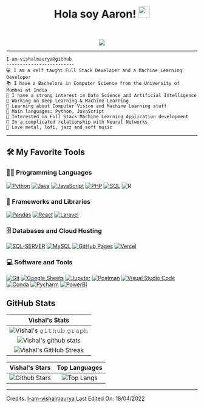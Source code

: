 <h1 align="center">
Hola soy Aaron!
 <!--<img src="https://komarev.com/ghpvc/?username=I-am-vishalmaurya&label=Profile%20Views&color=0e75b6&style=flat" align='right' alt="vishalmaurya" />-->
  <img alt='no se ve'src="https://media.giphy.com/media/hvRJCLFzcasrR4ia7z/giphy.gif" width="30"></h1>
<br/>

<!-- Typing SVG by DenverCoder1 - https://github.com/DenverCoder1/readme-typing-svg -->
<p align="center">
  <a href="https://github.com/DenverCoder1/readme-typing-svg"><img src="https://readme-typing-svg.herokuapp.com?lines=Estudiante+Data+Analyst;Estudiante+Developer&center=true&width=380&height=45"></a>
</p>


<hr>

```
I-am-vishalmaurya@github
-------------------------
💻 I am a self taught Full Stack Developer and a Machine Learning Developer
📚 I have a Bachelors in Computer Science from the University of Mumbai at India
📝 I have a strong interest in Data Science and Artificial Intelligence
🔭 Working on Deep Learning & Machine Learning
🌱 Learning about Computer Vision and Machine Learning stuff
🌟 Main languages: Python, JavaScript
🚩 Interested in Full Stack Machine Learning Application development
💖 In a complicated relationship with Neural Networks
🎵 Love metal, lofi, jazz and soft music
```
<hr>


## 🛠️ My Favorite Tools

### 👨‍💻 Programming Languages

<p>
    <a href="https://github.com/search?q=user%3ADenverCoder1+is%3Arepo+language%3Apython"><img alt="Python" src="https://img.shields.io/badge/-Python-05122A?style=flat&logo=python"></a>  
    <a href="https://github.com/search?q=user%3ADenverCoder1+is%3Arepo+language%3Ajava"><img alt="Java" src="https://img.shields.io/badge/Java-BE3939.svg?logo=java&logoColor=#FA6831"></a>
    <a href="https://github.com/search?q=user%3ADenverCoder1+is%3Arepo+language%3Ajavascript"><img alt="JavaScript" src="https://img.shields.io/badge/-JavaScript-05122A?style=flat&logo=javascript"></a>
    <a href="https://github.com/search?q=user%3ADenverCoder1+is%3Arepo+language%3Aphp"><img alt="PHP" src="https://img.shields.io/badge/PHP-05122A.svg?logo=php&logoColor=#777BB4"></a>
    <a href="https://github.com/search?q=user%3ADenverCoder1+is%3Arepo+language%3Asql"><img alt="SQL" src="https://img.shields.io/badge/SQL%20-05122A.svg?logo=amazon-dynamodb&logoColor=%23025E8C"></a>
    <img alt="R" src="https://img.shields.io/badge/R-05122A?style=flat&logo=r&logoColor=blue&color=05122A">  
    
    

    

### 🧰 Frameworks and Libraries

<p>
    <a href="#"><img alt="Pandas" src="https://img.shields.io/badge/Pandas%20-%23150458.svg?logo=pandas&logoColor=white"></a>
    <a href="#"><img alt="React" src="https://img.shields.io/badge/-React-05122A?style=flat&logo=react&logoColor=61DAFB"></a>
    <a href="#"><img alt="Laravel" src="https://img.shields.io/badge/Laravel-D22128?style=flat&logo=laravel&logoColor=white"></a>
    
    

</p>

### 🗄️ Databases and Cloud Hosting

<p>
    <a href="https://github.com/search?q=user%3ADenverCoder1+is%3Arepo+language%3Apython"><img alt="SQL-SERVER" src="https://img.shields.io/badge/-SQL SERVER-05122A?style=flat&logo=Microsoft%20SQL%20Server&logoColor=CC2927"></a>
    <a href="https://github.com/search?q=user%3ADenverCoder1+is%3Arepo+language%3Apython"><img alt="MySQL" src="https://img.shields.io/badge/-MySQL-05122A?style=flat&logo=MySQL&logoColor=4479A1"></a>
    <a href="#"><img alt="GitHub Pages" src="https://img.shields.io/badge/GitHub%20Pages-05122A.svg?logo=github&logoColor=white"></a>
    <a href="#"><img alt="Vercel" src="https://img.shields.io/badge/Vercel-05122A.svg?logo=vercel&logoColor=000000"></a>

</p>

### 💻 Software and Tools

<p>
    <a href="#"><img alt="Git" src="https://img.shields.io/badge/Git%20-%23F05033.svg?logo=git&logoColor=white"></a>
    <a href="#"><img alt="Google Sheets" src="https://img.shields.io/badge/Google%20Sheets%20-%2334A853.svg?logo=google%20sheets&logoColor=white"></a>
    <a href="#"><img alt="Jupyter" src="https://img.shields.io/badge/Jupyter%20-%23F37626.svg?logo=Jupyter&logoColor=white"></a>
    <a href="#"><img alt="Postman" src="https://img.shields.io/badge/Postman-FF6C37?logo=postman&logoColor=white"></a>
    <a href="#"><img alt="Visual Studio Code" src="https://img.shields.io/badge/Visual%20Studio%20Code-0078d7.svg?logo=visual-studio-code&logoColor=white"></a>
    <a href="#"><img alt="Conda" src="https://img.shields.io/badge/conda-342B029.svg?&logo=anaconda&logoColor=white"></a>
    <a href="#"><img alt="Pycharm" src="https://img.shields.io/badge/pycharm-143?&logo=pycharm&logoColor=black&color=black&labelColor=green"></a>
    <a href="#"><img alt="PowerBI" src="https://img.shields.io/badge/PowerBI-F2C811?&logo=Power%20BI&logoColor=white"></a>
    
  
</p>




## GitHub Stats


|                                                                     Vishal's Stats                                                                     |
|:------------------------------------------------------------------------------------------------------------------------------------------------------:|
| ![Vishal's 𝚐𝚒𝚝𝚑𝚞𝚋 𝚐𝚛𝚊𝚙𝚑](https://activity-graph.herokuapp.com/graph?username=AaronSeb&theme=react-dark&hide_border=true&area=true) |
| ![Vishal's github stats](https://github-readme-stats.vercel.app/api?username=AaronSeb&show_icons=true&theme=algolia)              | 
| ![Vishal's GitHub Streak](https://github-readme-streak-stats.herokuapp.com/?user=AaronSeb&theme=algolia)                    | 
    

|                                                                                                      Vishal's Stars                                                                                                       |                                                           Top Languages                                                           |      
|:-------------------------------------------------------------------------------------------------------------------------------------------------------------------------------------------------------------------------:|:---------------------------------------------------------------------------------------------------------------------------------:|
| ![Github Stars](https://github-readme-stats.vercel.app/api?username=AaronSeb&show_icons=true&locale=en&count_private=true&hide_rank=true&custom_title=My%20GitHub%20Stats&disable_animations=true&theme=algolia) | ![Top Langs](https://github-readme-stats.vercel.app/api/top-langs/?username=AaronSeb&langs_count=8&theme=algolia&layout=compact) |



<!--
<table style="border: none">
  <tr>
  <td width="50%" valign="top">

## Let's Work on Your Project Together!

If you have any questions about front-end web development, feel free to <a href="mailto:vishalmaurya3112@gmail.com">contact me through email</a> me.

You can hire me as a freelancer on <a href="https://www.fiverr.com/share/QDr4mw">Fiverr</a> or <a href="https://www.linkedin.com/in/vishalmaurya/">LinkedIn</a> to deploy your machine learning project on web.

  </td>
  <td width="50%" valign="top">

## It's not perfect, isn't it?

**<img alt="Feedback" src="https://img.shields.io/badge/Ask%20me-anything-1abc9c.svg">**

“I think it’s very important to have a feedback loop, where you’re constantly thinking about what you’ve done and how you could be doing it better.”
– Elon Musk

  </td>
  </tr>
</table>
-->
------
Credits: [I-am-vishalmaurya](https://github.com/AaronSeb)
Last Edited On: 18/04/2022
